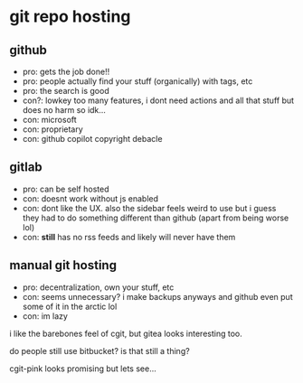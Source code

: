 # git repo hosting

## github
* pro: gets the job done!!
* pro: people actually find your stuff (organically) with tags, etc
* pro: the search is good
* con?: lowkey too many features, i dont need actions and all that stuff but does no harm so idk...
* con: microsoft
* con: proprietary
* con: github copilot copyright debacle

## gitlab
* pro: can be self hosted
* con: doesnt work without js enabled
* con: dont like the UX. also the sidebar feels weird to use but i guess they had to do something different than github (apart from being worse lol)
* con: **still** has no rss feeds and likely will never have them

## manual git hosting
* pro: decentralization, own your stuff, etc
* con: seems unnecessary? i make backups anyways and github even put some of it in the arctic lol
* con: im lazy

i like the barebones feel of cgit, but gitea looks interesting too.

do people still use bitbucket? is that still a thing?

cgit-pink looks promising but lets see...

